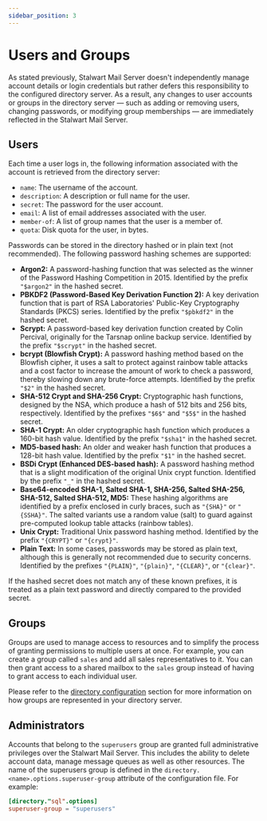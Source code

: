 ```yaml
---
sidebar_position: 3
---
```


# Users and Groups

As stated previously, Stalwart Mail Server doesn't independently manage account details or login credentials but rather defers this responsibility to the configured directory server. As a result, any changes to user accounts or groups in the directory server — such as adding or removing users, changing passwords, or modifying group memberships — are immediately reflected in the Stalwart Mail Server.

## Users

Each time a user logs in, the following information associated with the account is retrieved from the directory server:

- `name`: The username of the account.
- `description`: A description or full name for the user.
- `secret`: The password for the user account. 
- `email`: A list of email addresses associated with the user.
- `member-of`: A list of group names that the user is a member of.
- `quota`: Disk quota for the user, in bytes.

Passwords can be stored in the directory hashed or in plain text (not recommended). The following password hashing schemes are supported:

- **Argon2:** A password-hashing function that was selected as the winner of the Password Hashing Competition in 2015. Identified by the prefix `"$argon2"` in the hashed secret.
- **PBKDF2 (Password-Based Key Derivation Function 2):** A key derivation function that is part of RSA Laboratories' Public-Key Cryptography Standards (PKCS) series. Identified by the prefix `"$pbkdf2"` in the hashed secret.
- **Scrypt:** A password-based key derivation function created by Colin Percival, originally for the Tarsnap online backup service. Identified by the prefix `"$scrypt"` in the hashed secret.
- **bcrypt (Blowfish Crypt):** A password hashing method based on the Blowfish cipher, it uses a salt to protect against rainbow table attacks and a cost factor to increase the amount of work to check a password, thereby slowing down any brute-force attempts. Identified by the prefix `"$2"` in the hashed secret.
- **SHA-512 Crypt and SHA-256 Crypt:** Cryptographic hash functions, designed by the NSA, which produce a hash of 512 bits and 256 bits, respectively. Identified by the prefixes `"$6$"` and `"$5$"` in the hashed secret.
- **SHA-1 Crypt:** An older cryptographic hash function which produces a 160-bit hash value. Identified by the prefix `"$sha1"` in the hashed secret.
- **MD5-based hash:** An older and weaker hash function that produces a 128-bit hash value. Identified by the prefix `"$1"` in the hashed secret.
- **BSDi Crypt (Enhanced DES-based hash):** A password hashing method that is a slight modification of the original Unix crypt function. Identified by the prefix `"_"` in the hashed secret.
- **Base64-encoded SHA-1, Salted SHA-1, SHA-256, Salted SHA-256, SHA-512, Salted SHA-512, MD5:** These hashing algorithms are identified by a prefix enclosed in curly braces, such as `"{SHA}"` or `"{SSHA}"`. The salted variants use a random value (salt) to guard against pre-computed lookup table attacks (rainbow tables).
- **Unix Crypt:** Traditional Unix password hashing method. Identified by the prefix `"{CRYPT}"` or `"{crypt}"`.
- **Plain Text:** In some cases, passwords may be stored as plain text, although this is generally not recommended due to security concerns. Identified by the prefixes `"{PLAIN}"`, `"{plain}"`, `"{CLEAR}"`, or `"{clear}"`.

If the hashed secret does not match any of these known prefixes, it is treated as a plain text password and directly compared to the provided secret.

## Groups

Groups are used to manage access to resources and to simplify the process of granting permissions to multiple users at once. For example, you can create a group called `sales` and add all sales representatives to it. You can then grant access to a shared mailbox to the `sales` group instead of having to grant access to each individual user.

Please refer to the [directory configuration](/docs/category/types) section for more information on how groups are represented in your directory server.

## Administrators

Accounts that belong to the `superusers` group are granted full administrative privileges over the Stalwart Mail Server. This includes the ability to delete account data, manage message queues as well as other resources.
The name of the superusers group is defined in the `directory.<name>.options.superuser-group` attribute of the configuration file. For example:

```toml
[directory."sql".options]
superuser-group = "superusers"
```


